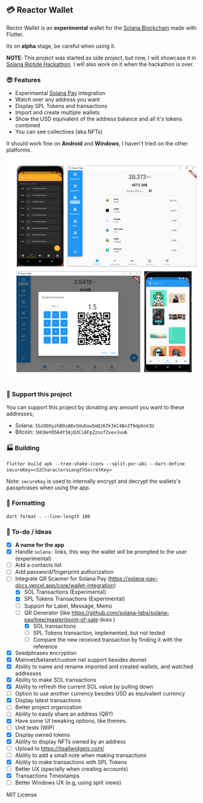 ## 💳 Reactor Wallet

Rector Wallet is an **experimental** wallet for the [Solana Blockchain](https://solana.com) made with Flutter.

Its on **alpha** stage, be careful when using it.

**NOTE**: This project was started as side project, but now, I will showcase it in [Solana Riptide Hackathon](https://solana.com/riptide). I will also work on it when the hackathon is over.

### 😎 Features
- Experimental [Solana Pay](https://solanapay.com) integration
- Watch over any address you want
- Display SPL Tokens and transactions
- Import and create multiple wallets
- Show the USD equivalent of the address balance and all it's tokens combined
- You can see collectives (aka NFTs)

It should work fine on **Android** and **Windows**, I haven't tried on the other platforms.

![Example screenshot](screenshot.png)

### 🎉 Support this project
You can support this project by donating any amount you want to these addresses;

- Solana: `5GzDDXyzhB9zA8vSHuEow5mQJ6Tk3kC4Bn2T9dp6nX3U`
- Bitcoin: `1HCBeYD564Y3AjQ3Ci6Fp2zosfZvevJuu6`

### 🏭 Building
```
flutter build apk --tree-shake-icons --split-per-abi --dart-define secureKey=<32CharactersLengthSecretKey>
```

Note: `secureKey` is used to internally encrypt and decrypt the wallets's passphrases when using the app.

### 📝 Formatting
```
dart format . --line-length 100
```

### 🤔 To-do / Ideas
- [x] **A name for the app**
- [x] Handle `solana:` links, this way the wallet will be prompted to the user (experimental)
- [ ] Add a contacts list
- [ ] Add password/fingerprint authorization
- [ ] Integrate QR Scanner for Solana Pay (https://solana-pay-docs.vercel.app/core/wallet-integration)
    - [x] SOL Transactions (Experimental)
    - [x] SPL Tokens Transactions (Experimental)
    - [ ] Support for Label, Message, Memo
    - [ ] QR Generator (like https://github.com/solana-labs/solana-pay/tree/master/point-of-sale does )
        - [x] SOL transactions
        - [ ] SPL Tokens transaction, implemented, but not tested
        - [ ] Compare the new received transaction by finding it with the reference
- [x] Seedphrases encryption
- [x] Mainnet/betanet/custom net support besides devnet
- [x] Ability to name and rename imported and created wallets, and watched addresses
- [x] Ability to make SOL transactions
- [x] Ability to refresh the current SOL value by pulling down
- [ ] Option to use another currency besides USD as equivalent currency
- [x] Display latest transactions
- [ ] Better project organization
- [ ] Ability to easily share an address (QR?)
- [x] Have some UI tweaking options, like themes.
- [ ] Unit tests (WIP)
- [x] Display owned tokens
- [x] Ability to display NFTs owned by an address 
- [ ] Upload to https://itsallwidgets.com/
- [ ] Ability to add a small note when making transactions
- [x] Ability to make transactions with SPL Tokens
- [ ] Better UX (specially when creating accounts)
- [x] Transactions Timestamps
- [ ] Better Windows UX (e.g, using split views)

MIT License
